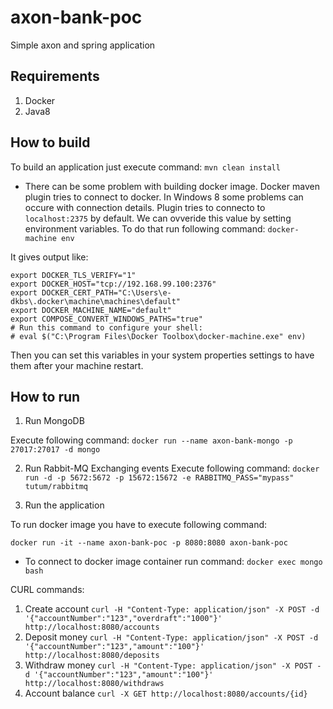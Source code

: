# axon-bank-poc
Simple axon and spring application

## Requirements
1. Docker 
2. Java8

## How to build
To build an application just execute command: `mvn clean install`
* There can be some problem with building docker image. Docker maven plugin tries to connect to docker. In Windows 8 some problems can occure with connection details. 
Plugin tries to connecto to `localhost:2375` by default. We can ovveride this value by setting environment variables. To do that run following command:
`docker-machine env`

It gives output like:
```
export DOCKER_TLS_VERIFY="1"
export DOCKER_HOST="tcp://192.168.99.100:2376"
export DOCKER_CERT_PATH="C:\Users\e-dkbs\.docker\machine\machines\default"
export DOCKER_MACHINE_NAME="default"
export COMPOSE_CONVERT_WINDOWS_PATHS="true"
# Run this command to configure your shell:
# eval $("C:\Program Files\Docker Toolbox\docker-machine.exe" env)
```
Then you can set this variables in your system properties settings to have them after your machine restart.

## How to run
1. Run MongoDB

Execute following command: `docker run --name axon-bank-mongo -p 27017:27017 -d mongo`

2. Run Rabbit-MQ
Exchanging events
Execute following command: `docker run -d -p 5672:5672 -p 15672:15672 -e RABBITMQ_PASS="mypass" tutum/rabbitmq`

3. Run the application

To run docker image you have to execute following command: 

`docker run -it --name axon-bank-poc -p 8080:8080 axon-bank-poc`

* To connect to docker image container run command: `docker exec mongo bash`

CURL commands:
1. Create account
`curl -H "Content-Type: application/json" -X POST -d '{"accountNumber":"123","overdraft":"1000"}' http://localhost:8080/accounts`
2. Deposit money
`curl -H "Content-Type: application/json" -X POST -d '{"accountNumber":"123","amount":"100"}' http://localhost:8080/deposits`
3. Withdraw money
`curl -H "Content-Type: application/json" -X POST -d '{"accountNumber":"123","amount":"100"}' http://localhost:8080/withdraws`
4. Account balance
`curl -X GET http://localhost:8080/accounts/{id}`